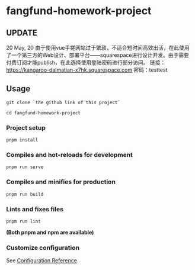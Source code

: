 # fangfund-homework-project

## UPDATE
20 May, 20
由于使用vue手搓网站过于繁琐，不适合短时间高效出活，在此使用了一个第三方的Web设计、部署平台——squarespace进行设计开发。由于需要付费订阅才能publish，在此选择使用登陆密码进行部分访问。
链接：https://kangaroo-dalmatian-x7hk.squarespace.com
密码：testtest

## Usage

```
git clone `the github link of this project`
```

```
cd fangfund-homework-project
```

### Project setup
```
pnpm install
```

### Compiles and hot-reloads for development
```
pnpm run serve
```

### Compiles and minifies for production
```
pnpm run build
```

### Lints and fixes files
```
pnpm run lint
```

**(Both pnpm and npm are available)**

### Customize configuration
See [Configuration Reference](https://cli.vuejs.org/config/).

